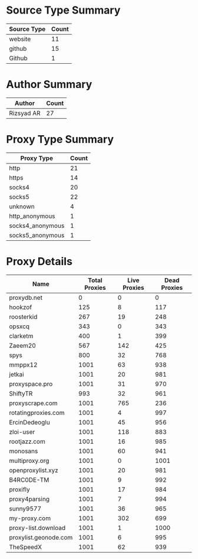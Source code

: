# Source Type Summary

| Source Type | Count |
|-------------|-------|
| website | 11 |
| github | 15 |
| Github | 1 |


# Author Summary

| Author | Count |
|--------|-------|
| Rizsyad AR | 27 |


# Proxy Type Summary

| Proxy Type | Count |
|------------|-------|
| http | 21 |
| https | 14 |
| socks4 | 20 |
| socks5 | 22 |
| unknown | 4 |
| http_anonymous | 1 |
| socks4_anonymous | 1 |
| socks5_anonymous | 1 |


# Proxy Details

| Name | Total Proxies | Live Proxies | Dead Proxies |
|------|---------------|--------------|---------------|
| proxydb.net | 0 | 0 | 0 |
| hookzof | 125 | 8 | 117 |
| roosterkid | 267 | 19 | 248 |
| opsxcq | 343 | 0 | 343 |
| clarketm | 400 | 1 | 399 |
| Zaeem20 | 567 | 142 | 425 |
| spys | 800 | 32 | 768 |
| mmppx12 | 1001 | 63 | 938 |
| jetkai | 1001 | 20 | 981 |
| proxyspace.pro | 1001 | 31 | 970 |
| ShiftyTR | 993 | 32 | 961 |
| proxyscrape.com | 1001 | 765 | 236 |
| rotatingproxies.com | 1001 | 4 | 997 |
| ErcinDedeoglu | 1001 | 45 | 956 |
| zloi-user | 1001 | 118 | 883 |
| rootjazz.com | 1001 | 16 | 985 |
| monosans | 1001 | 60 | 941 |
| multiproxy.org | 1001 | 0 | 1001 |
| openproxylist.xyz | 1001 | 20 | 981 |
| B4RC0DE-TM | 1001 | 9 | 992 |
| proxifly | 1001 | 17 | 984 |
| proxy4parsing | 1001 | 7 | 994 |
| sunny9577 | 1001 | 36 | 965 |
| my-proxy.com | 1001 | 302 | 699 |
| proxy-list.download | 1001 | 1 | 1000 |
| proxylist.geonode.com | 1001 | 6 | 995 |
| TheSpeedX | 1001 | 62 | 939 |
